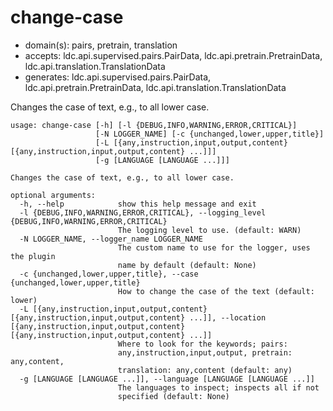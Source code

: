# change-case

* domain(s): pairs, pretrain, translation
* accepts: ldc.api.supervised.pairs.PairData, ldc.api.pretrain.PretrainData, ldc.api.translation.TranslationData
* generates: ldc.api.supervised.pairs.PairData, ldc.api.pretrain.PretrainData, ldc.api.translation.TranslationData

Changes the case of text, e.g., to all lower case.

```
usage: change-case [-h] [-l {DEBUG,INFO,WARNING,ERROR,CRITICAL}]
                   [-N LOGGER_NAME] [-c {unchanged,lower,upper,title}]
                   [-L [{any,instruction,input,output,content} [{any,instruction,input,output,content} ...]]]
                   [-g [LANGUAGE [LANGUAGE ...]]]

Changes the case of text, e.g., to all lower case.

optional arguments:
  -h, --help            show this help message and exit
  -l {DEBUG,INFO,WARNING,ERROR,CRITICAL}, --logging_level {DEBUG,INFO,WARNING,ERROR,CRITICAL}
                        The logging level to use. (default: WARN)
  -N LOGGER_NAME, --logger_name LOGGER_NAME
                        The custom name to use for the logger, uses the plugin
                        name by default (default: None)
  -c {unchanged,lower,upper,title}, --case {unchanged,lower,upper,title}
                        How to change the case of the text (default: lower)
  -L [{any,instruction,input,output,content} [{any,instruction,input,output,content} ...]], --location [{any,instruction,input,output,content} [{any,instruction,input,output,content} ...]]
                        Where to look for the keywords; pairs:
                        any,instruction,input,output, pretrain: any,content,
                        translation: any,content (default: any)
  -g [LANGUAGE [LANGUAGE ...]], --language [LANGUAGE [LANGUAGE ...]]
                        The languages to inspect; inspects all if not
                        specified (default: None)
```
